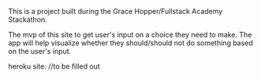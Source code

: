 This is a project built during the Grace Hopper/Fullstack Academy Stackathon.

The mvp of this site to get user's input on a choice they need to make.
The app will help visualize whether they should/should not do something based on the user's input.

heroku site:
//to be filled out


